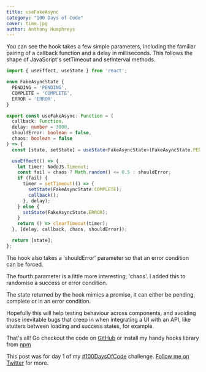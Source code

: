 ```yaml
---
title: useFakeAsync
category: "100 Days of Code"
cover: time.jpg
author: Anthony Humphreys
---
```


You can see the hook takes a few simple parameters, including the familiar pairing of a callback function and a delay in milliseconds. This follows the shape of JavaScript's setTimeout and setInterval methods.

```TypeScript
import { useEffect, useState } from 'react';

enum FakeAsyncState {
  PENDING = 'PENDING',
  COMPLETE = 'COMPLETE',
  ERROR = 'ERROR',
}

export const useFakeAsync: Function = (
  callback: Function,
  delay: number = 3000,
  shouldError: boolean = false,
  chaos: boolean = false
) => {
  const [state, setState] = useState<FakeAsyncState>(FakeAsyncState.PENDING);

  useEffect(() => {
    let timer: NodeJS.Timeout;
    const fail = chaos ? Math.random() <= 0.5 : shouldError;
    if (fail) {
      timer = setTimeout(() => {
        setState(FakeAsyncState.COMPLETE);
        callback();
      }, delay);
    } else {
      setState(FakeAsyncState.ERROR);
    }
    return () => clearTimeout(timer);
  }, [delay, callback, chaos, shouldError]);

  return [state];
};
```

The hook also takes a 'shouldError' parameter so that an error condition can be forced.

The fourth parameter is a little more interesting, 'chaos'. I added this to randomise a success or error condition.

The state returned by the hook mimics a promise, it can either be pending, complete or in an error condition.

Hopefully this will help testing behaviour across components, and avoiding those inevitable bugs that creep in when integrating a UI with an API, like stutters between loading and success states, for example.

That's all! Go checkout the code on [GitHub](https://github.com/anthonyhumphreys/hooks/) or install my handy hooks library from [npm](https://www.npmjs.com/package/@anthonyhumphreys/hooks)

This post was for day 1 of my [#100DaysOfCode](https://twitter.com/hashtag/100DaysOfCode) challenge. [Follow me on Twitter](https://twitter.com/aphumphreys) for more.

